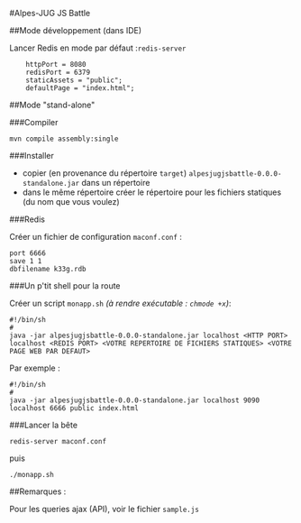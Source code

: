 #Alpes-JUG JS Battle

##Mode développement (dans IDE)

Lancer Redis en mode par défaut :`redis-server`

        httpPort = 8080
        redisPort = 6379
        staticAssets = "public";
        defaultPage = "index.html";


##Mode "stand-alone"

###Compiler

    mvn compile assembly:single

###Installer

- copier (en provenance du répertoire `target`) `alpesjugjsbattle-0.0.0-standalone.jar` dans un répertoire
- dans le même répertoire créer le répertoire pour les fichiers statiques (du nom que vous voulez)

###Redis

Créer un fichier de configuration `maconf.conf` :

    port 6666
    save 1 1
    dbfilename k33g.rdb

###Un p'tit shell pour la route

Créer un script `monapp.sh` *(à rendre exécutable : `chmode +x`)*:

    #!/bin/sh
    #
    java -jar alpesjugjsbattle-0.0.0-standalone.jar localhost <HTTP PORT> localhost <REDIS PORT> <VOTRE REPERTOIRE DE FICHIERS STATIQUES> <VOTRE PAGE WEB PAR DEFAUT>

Par exemple :

    #!/bin/sh
    #
    java -jar alpesjugjsbattle-0.0.0-standalone.jar localhost 9090 localhost 6666 public index.html

###Lancer la bête

    redis-server maconf.conf

puis

    ./monapp.sh


##Remarques :

Pour les queries ajax (API), voir le fichier `sample.js`